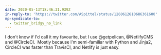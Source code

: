 ```yaml
---
date: 2020-05-13T18:46:31.939Z
in-reply-to: 'https://twitter.com/ASpittel/status/1260612610686361600'
mp-syndicate-to:
  - twitter_bridgy_no_link
---
```


I don't know if I'd call it my favourite, but I use @getpelican, @NetlifyCMS and @CircleCI. &nbsp;Mostly because I'm semi-familiar with Python and Jinja2, CircleCI was faster than TravisCI, and Netlify is just easy.
